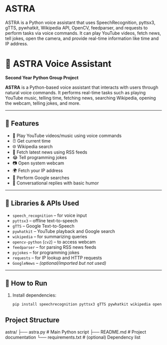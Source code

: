 # ASTRA
ASTRA is a Python voice assistant that uses SpeechRecognition, pyttsx3, gTTS, pywhatkit, Wikipedia API, OpenCV, feedparser, and requests to perform tasks via voice commands. It can play YouTube videos, fetch news, tell jokes, open the camera, and provide real-time information like time and IP address.
# 🚀 ASTRA Voice Assistant  
**Second Year Python Group Project**

**ASTRA** is a Python-based voice assistant that interacts with users through natural voice commands. It performs real-time tasks such as playing YouTube music, telling time, fetching news, searching Wikipedia, opening the webcam, telling jokes, and more.

---

## 🎯 Features

- 🎵 Play YouTube videos/music using voice commands  
- ⏰ Get current time  
- 🌐 Wikipedia search  
- 📰 Fetch latest news using RSS feeds  
- 😂 Tell programming jokes  
- 📷 Open system webcam  
- 🌍 Fetch your IP address  
- 🔎 Perform Google searches  
- 💬 Conversational replies with basic humor

---

## 🧰 Libraries & APIs Used

- `speech_recognition` – for voice input  
- `pyttsx3` – offline text-to-speech  
- `gTTS` – Google Text-to-Speech  
- `pywhatkit` – YouTube playback and Google search  
- `wikipedia` – for summarizing queries  
- `opencv-python` (`cv2`) – to access webcam  
- `feedparser` – for parsing RSS news feeds  
- `pyjokes` – for programming jokes  
- `requests` – for IP lookup and HTTP requests  
- `GoogleNews` – *(optional/imported but not used)*

---

## 🚀 How to Run

1. Install dependencies:
   ```bash
   pip install speechrecognition pyttsx3 gTTS pywhatkit wikipedia opencv-python feedparser pyjokes requests
## Project Structure
astra/
├── astra.py           # Main Python script
├── README.md          # Project documentation
└── requirements.txt   # (optional) Dependency list
